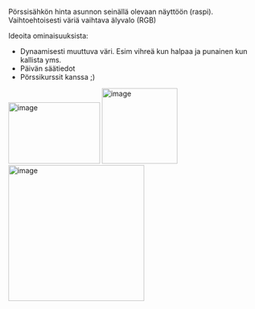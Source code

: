 Pörssisähkön hinta asunnon seinällä olevaan näyttöön (raspi). Vaihtoehtoisesti väriä vaihtava älyvalo (RGB)

Ideoita ominaisuuksista:
- Dynaamisesti muuttuva väri. Esim vihreä kun halpaa ja punainen kun kallista yms.
- Päivän säätiedot
- Pörssikurssit kanssa ;)

<img width="182" height="122" alt="image" src="https://github.com/user-attachments/assets/7602f116-a38e-48e0-9c6d-559d23e8a7c1" />

<img width="150" height="150" alt="image" src="https://github.com/user-attachments/assets/025343bb-adab-4b92-aa9a-26f629f8de52" />


<img width="270" height="270" alt="image" src="https://github.com/user-attachments/assets/30af035a-a3be-4883-b5dc-ae32f0985e32" />

